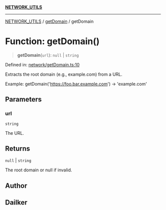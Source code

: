 [**NETWORK_UTILS**](../../README.md)

***

[NETWORK_UTILS](../../README.md) / [getDomain](../README.md) / getDomain

# Function: getDomain()

> **getDomain**(`url`): `null` \| `string`

Defined in: [network/getDomain.ts:10](https://github.com/dailker/everyutil/blob/7c30ec40bbb398255a9be572db0a537e8bcb9c11/src/network/getDomain.ts#L10)

Extracts the root domain (e.g., example.com) from a URL.

Example: getDomain('https://foo.bar.example.com') → 'example.com'

## Parameters

### url

`string`

The URL.

## Returns

`null` \| `string`

The root domain or null if invalid.

## Author

## Dailker
